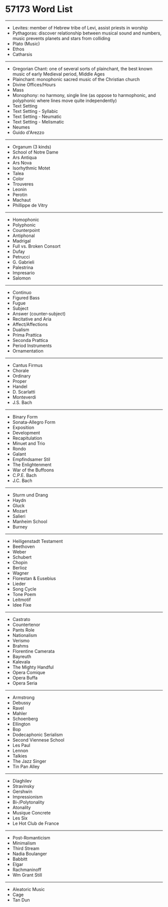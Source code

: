# 57173 Word List

---

- Levites: member of Hebrew tribe of Levi, assist priests in worship
- Pythagoras: discover relationship between musical sound and numbers, music prevents planets and stars from colliding
- Plato (Music)
- Ethos
- Catharsis

---

- Gregorian Chant: one of several sorts of plainchant, the best known music of early Medieval period, Middle Ages
- Plainchant: monophonic sacred music of the Christian church
- Divine Offices/Hours
- Mass
- Monophony: no harmony, single line (as oppose to harmophonic, and polyphonic where lines move quite independently)
- Text Setting
- Text Setting - Syllabic
- Text Setting - Neumatic
- Text Setting - Melismatic
- Neumes
- Guido d'Arezzo

---

- Organum (3 kinds)
- School of Notre Dame
- Ars Antiqua
- Ars Nova
- Isorhythmic Motet
- Talea
- Color
- Trouveres
- Leonin
- Perotin
- Machaut
- Phillippe de Vitry

---

- Homophonic
- Polyphonic
- Counterpoint
- Antiphonal
- Madrigal
- Full vs. Broken Consort
- Dufay
- Petrucci
- G. Gabrieli
- Palestrina
- Impresario
- Salomon

---

- Continuo
- Figured Bass
- Fugue
- Subject
- Answer (counter-subject)
- Recitative and Aria
- Affect/Affections
- Dualism
- Prima Prattica
- Seconda Prattica
- Period Instruments
- Ornamentation

---

- Cantus Firmus
- Chorale
- Ordinary
- Proper
- Handel
- D. Scarlatti
- Monteverdi
- J.S. Bach

---

- Binary Form
- Sonata-Allegro Form
- Exposition
- Development
- Recapitulation
- Minuet and Trio
- Rondo
- Galant
- Empfindsamer Stil
- The Enlightenment
- War of the Buffoons
- C.P.E. Bach
- J.C. Bach

---

- Sturm und Drang
- Haydn
- Gluck
- Mozart
- Salieri
- Manheim School
- Burney

---

- Heiligenstadt Testament
- Beethoven
- Weber
- Schubert
- Chopin
- Berlioz
- Wagner
- Florestan & Eusebius
- Lieder
- Song Cycle
- Tone Poem
- Leitmotif
- Idee Fixe

---

- Castrato
- Countertenor
- Pants Role
- Nationalism
- Verismo
- Brahms
- Florentine Camerata
- Bayreuth
- Kalevala
- The Mighty Handful
- Opera Comique
- Opera Buffa
- Opera Seria

---

- Armstrong
- Debussy
- Ravel
- Mahler
- Schoenberg
- Ellington
- Bop
- Dodecaphonic Serialism
- Second Viennese School
- Les Paul
- Lennon
- Talkies
- The Jazz Singer
- Tin Pan Alley

---

- Diaghilev
- Stravinsky
- Gershwin
- Impressionism
- Bi-/Polytonality
- Atonality
- Musique Concrete
- Les Six
- Le Hot Club de France

---

- Post-Romanticism
- Minimalism
- Third Stream
- Nadia Boulanger
- Babbitt
- Elgar
- Rachmaninoff
- Wm Grant Still

---

- Aleatoric Music
- Cage
- Tan Dun

